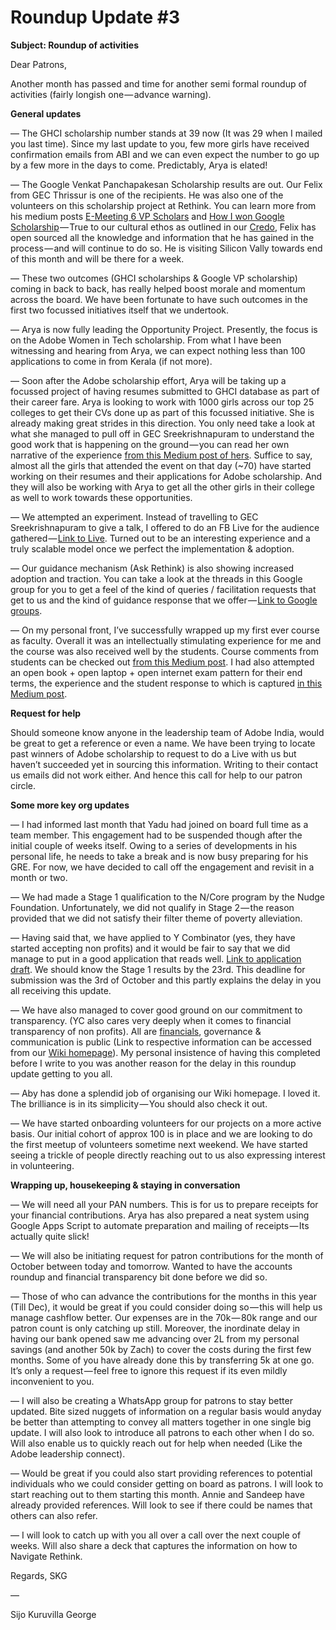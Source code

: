 # Roundup Update \#3

**Subject: Roundup of activities**

Dear Patrons,

Another month has passed and time for another semi formal roundup of activities \(fairly longish one — advance warning\).

**General updates**

— The GHCI scholarship number stands at 39 now \(It was 29 when I mailed you last time\). Since my last update to you, few more girls have received confirmation emails from ABI and we can even expect the number to go up by a few more in the days to come. Predictably, Arya is elated!

— The Google Venkat Panchapakesan Scholarship results are out. Our Felix from GEC Thrissur is one of the recipients. He was also one of the volunteers on this scholarship project at Rethink. You can learn more from his medium posts [E-Meeting 6 VP Scholars](https://blog.rethinkfoundation.in/e-meeting-6-venkat-panchapakesan-memorial-scholars-e20060f03897) and [How I won Google Scholarship](https://medium.com/@felixjosemon/how-i-won-google-scholarship-cd3d44fd814a) — True to our cultural ethos as outlined in our [Credo](https://blog.rethinkfoundation.in/rethink-credo-6c4f3f9f8ba5), Felix has open sourced all the knowledge and information that he has gained in the process — and will continue to do so. He is visiting Silicon Vally towards end of this month and will be there for a week.

— These two outcomes \(GHCI scholarships & Google VP scholarship\) coming in back to back, has really helped boost morale and momentum across the board. We have been fortunate to have such outcomes in the first two focussed initiatives itself that we undertook.

— Arya is now fully leading the Opportunity Project. Presently, the focus is on the Adobe Women in Tech scholarship. From what I have been witnessing and hearing from Arya, we can expect nothing less than 100 applications to come in from Kerala \(if not more\).

— Soon after the Adobe scholarship effort, Arya will be taking up a focussed project of having resumes submitted to GHCI database as part of their career fare. Arya is looking to work with 1000 girls across our top 25 colleges to get their CVs done up as part of this focussed initiative. She is already making great strides in this direction. You only need take a look at what she managed to pull off in GEC Sreekrishnapuram to understand the good work that is happening on the ground — you can read her own narrative of the experience [from this Medium post of hers](https://medium.com/opportunity-project/thank-you-gec-sreekrishnapuram-164ea2ce6359). Suffice to say, almost all the girls that attended the event on that day \(~70\) have started working on their resumes and their applications for Adobe scholarship. And they will also be working with Arya to get all the other girls in their college as well to work towards these opportunities.

— We attempted an experiment. Instead of travelling to GEC Sreekrishnapuram to give a talk, I offered to do an FB Live for the audience gathered — [Link to Live](https://www.facebook.com/rethinkcollective/videos/946614875492802/). Turned out to be an interesting experience and a truly scalable model once we perfect the implementation & adoption.

— Our guidance mechanism \(Ask Rethink\) is also showing increased adoption and traction. You can take a look at the threads in this Google group for you to get a feel of the kind of queries / facilitation requests that get to us and the kind of guidance response that we offer — [Link to Google groups](https://groups.google.com/a/rethinkfoundation.in/forum/#!forum/volunteers).

— On my personal front, I’ve successfully wrapped up my first ever course as faculty. Overall it was an intellectually stimulating experience for me and the course was also received well by the students. Course comments from students can be checked out [from this Medium post](https://medium.com/ent101/ent101-course-review-by-students-abc34d3e5ac6). I had also attempted an open book + open laptop + open internet exam pattern for their end terms, the experience and the student response to which is captured [in this Medium post](https://medium.com/ent101/ent101-end-term-exam-4edb238f6541).

**Request for help**

Should someone know anyone in the leadership team of Adobe India, would be great to get a reference or even a name. We have been trying to locate past winners of Adobe scholarship to request to do a Live with us but haven’t succeeded yet in sourcing this information. Writing to their contact us emails did not work either. And hence this call for help to our patron circle.

**Some more key org updates**

— I had informed last month that Yadu had joined on board full time as a team member. This engagement had to be suspended though after the initial couple of weeks itself. Owing to a series of developments in his personal life, he needs to take a break and is now busy preparing for his GRE. For now, we have decided to call off the engagement and revisit in a month or two.

— We had made a Stage 1 qualification to the N/Core program by the Nudge Foundation. Unfortunately, we did not qualify in Stage 2 — the reason provided that we did not satisfy their filter theme of poverty alleviation.

— Having said that, we have applied to Y Combinator \(yes, they have started accepting non profits\) and it would be fair to say that we did manage to put in a good application that reads well. [Link to application draft](https://blog.rethinkfoundation.in/rethink-y-combinator-application-ed67f8047044). We should know the Stage 1 results by the 23rd. This deadline for submission was the 3rd of October and this partly explains the delay in you all receiving this update.

— We have also managed to cover good ground on our commitment to transparency. \(YC also cares very deeply when it comes to financial transparency of non profits\). All are [financials](https://docs.google.com/spreadsheets/d/1barB5RY07UUiwgGz6wJgl0uJHgHLWCiCENZsQuDPJ38/edit), governance & communication is public \(Link to respective information can be accessed from our [Wiki homepage](https://wiki.rethinkfoundation.in/Main_Page)\). My personal insistence of having this completed before I write to you was another reason for the delay in this roundup update getting to you all.

— Aby has done a splendid job of organising our Wiki homepage. I loved it. The brilliance is in its simplicity — You should also check it out.

— We have started onboarding volunteers for our projects on a more active basis. Our initial cohort of approx 100 is in place and we are looking to do the first meetup of volunteers sometime next weekend. We have started seeing a trickle of people directly reaching out to us also expressing interest in volunteering.

**Wrapping up, housekeeping & staying in conversation**

— We will need all your PAN numbers. This is for us to prepare receipts for your financial contributions. Arya has also prepared a neat system using Google Apps Script to automate preparation and mailing of receipts — Its actually quite slick!

— We will also be initiating request for patron contributions for the month of October between today and tomorrow. Wanted to have the accounts roundup and financial transparency bit done before we did so.

— Those of who can advance the contributions for the months in this year \(Till Dec\), it would be great if you could consider doing so — this will help us manage cashflow better. Our expenses are in the 70k — 80k range and our patron count is only catching up still. Moreover, the inordinate delay in having our bank opened saw me advancing over 2L from my personal savings \(and another 50k by Zach\) to cover the costs during the first few months. Some of you have already done this by transferring 5k at one go. It’s only a request — feel free to ignore this request if its even mildly inconvenient to you.

— I will also be creating a WhatsApp group for patrons to stay better updated. Bite sized nuggets of information on a regular basis would anyday be better than attempting to convey all matters together in one single big update. I will also look to introduce all patrons to each other when I do so. Will also enable us to quickly reach out for help when needed \(Like the Adobe leadership connect\).

— Would be great if you could also start providing references to potential individuals who we could consider getting on board as patrons. I will look to start reaching out to them starting this month. Annie and Sandeep have already provided references. Will look to see if there could be names that others can also refer.

— I will look to catch up with you all over a call over the next couple of weeks. Will also share a deck that captures the information on how to Navigate Rethink.

Regards, SKG

—

Sijo Kuruvilla George

